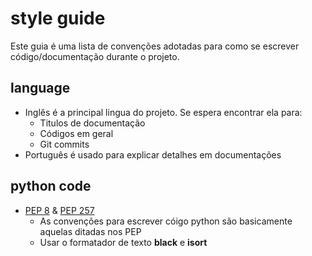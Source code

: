 # style guide
Este guia é uma lista de convenções adotadas para como se escrever código/documentação durante o projeto.  
  
## language
- Inglês é a principal lingua do projeto. Se espera encontrar ela para:  
  - Titulos de documentação  
  - Códigos em geral  
  - Git commits  
- Português é usado para explicar detalhes em documentações  

## python code
- [PEP 8](https://peps.python.org/pep-0008/) & [PEP 257](https://peps.python.org/pep-0257/)  
  - As convenções para escrever cóigo python são basicamente aquelas ditadas nos PEP  
  - Usar o formatador de texto **black** e **isort**  
